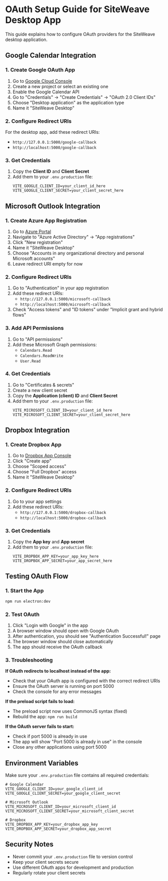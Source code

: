 # OAuth Setup Guide for SiteWeave Desktop App

This guide explains how to configure OAuth providers for the SiteWeave desktop application.

## Google Calendar Integration

### 1. Create Google OAuth App

1. Go to [Google Cloud Console](https://console.cloud.google.com/)
2. Create a new project or select an existing one
3. Enable the Google Calendar API
4. Go to "Credentials" → "Create Credentials" → "OAuth 2.0 Client IDs"
5. Choose "Desktop application" as the application type
6. Name it "SiteWeave Desktop"

### 2. Configure Redirect URIs

For the desktop app, add these redirect URIs:
- `http://127.0.0.1:5000/google-callback`
- `http://localhost:5000/google-callback`

### 3. Get Credentials

1. Copy the **Client ID** and **Client Secret**
2. Add them to your `.env.production` file:
   ```
   VITE_GOOGLE_CLIENT_ID=your_client_id_here
   VITE_GOOGLE_CLIENT_SECRET=your_client_secret_here
   ```

## Microsoft Outlook Integration

### 1. Create Azure App Registration

1. Go to [Azure Portal](https://portal.azure.com/)
2. Navigate to "Azure Active Directory" → "App registrations"
3. Click "New registration"
4. Name it "SiteWeave Desktop"
5. Choose "Accounts in any organizational directory and personal Microsoft accounts"
6. Leave redirect URI empty for now

### 2. Configure Redirect URIs

1. Go to "Authentication" in your app registration
2. Add these redirect URIs:
   - `http://127.0.0.1:5000/microsoft-callback`
   - `http://localhost:5000/microsoft-callback`
3. Check "Access tokens" and "ID tokens" under "Implicit grant and hybrid flows"

### 3. Add API Permissions

1. Go to "API permissions"
2. Add these Microsoft Graph permissions:
   - `Calendars.Read`
   - `Calendars.ReadWrite`
   - `User.Read`

### 4. Get Credentials

1. Go to "Certificates & secrets"
2. Create a new client secret
3. Copy the **Application (client) ID** and **Client Secret**
4. Add them to your `.env.production` file:
   ```
   VITE_MICROSOFT_CLIENT_ID=your_client_id_here
   VITE_MICROSOFT_CLIENT_SECRET=your_client_secret_here
   ```

## Dropbox Integration

### 1. Create Dropbox App

1. Go to [Dropbox App Console](https://www.dropbox.com/developers/apps)
2. Click "Create app"
3. Choose "Scoped access"
4. Choose "Full Dropbox" access
5. Name it "SiteWeave Desktop"

### 2. Configure Redirect URIs

1. Go to your app settings
2. Add these redirect URIs:
   - `http://127.0.0.1:5000/dropbox-callback`
   - `http://localhost:5000/dropbox-callback`

### 3. Get Credentials

1. Copy the **App key** and **App secret**
2. Add them to your `.env.production` file:
   ```
   VITE_DROPBOX_APP_KEY=your_app_key_here
   VITE_DROPBOX_APP_SECRET=your_app_secret_here
   ```

## Testing OAuth Flow

### 1. Start the App

```bash
npm run electron:dev
```

### 2. Test OAuth

1. Click "Login with Google" in the app
2. A browser window should open with Google OAuth
3. After authentication, you should see "Authentication Successful!" page
4. The browser window should close automatically
5. The app should receive the OAuth callback

### 3. Troubleshooting

**If OAuth redirects to localhost instead of the app:**
- Check that your OAuth app is configured with the correct redirect URIs
- Ensure the OAuth server is running on port 5000
- Check the console for any error messages

**If the preload script fails to load:**
- The preload script now uses CommonJS syntax (fixed)
- Rebuild the app: `npm run build`

**If the OAuth server fails to start:**
- Check if port 5000 is already in use
- The app will show "Port 5000 is already in use" in the console
- Close any other applications using port 5000

## Environment Variables

Make sure your `.env.production` file contains all required credentials:

```env
# Google Calendar
VITE_GOOGLE_CLIENT_ID=your_google_client_id
VITE_GOOGLE_CLIENT_SECRET=your_google_client_secret

# Microsoft Outlook
VITE_MICROSOFT_CLIENT_ID=your_microsoft_client_id
VITE_MICROSOFT_CLIENT_SECRET=your_microsoft_client_secret

# Dropbox
VITE_DROPBOX_APP_KEY=your_dropbox_app_key
VITE_DROPBOX_APP_SECRET=your_dropbox_app_secret
```

## Security Notes

- Never commit your `.env.production` file to version control
- Keep your client secrets secure
- Use different OAuth apps for development and production
- Regularly rotate your client secrets
